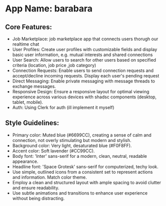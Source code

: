 # **App Name**: barabara

## Core Features:

- Job Marketplace: job marketplace app that connects users thorugh our realtime chat
- User Profiles: Create user profiles with customizable fields and display basic user information, e.g. mutual interests and shared connections
- User Search: Allow users to search for other users based on specified criteria (location, job price ,job category)
- Connection Requests: Enable users to send connection requests and accept/decline incoming requests. Display each user's pending request
- Direct Messaging: Enable private messaging with message threads to exchange messages.
- Responsive Design: Ensure a responsive layout for optimal viewing experience across various devices with shadsc components (desktop, tablet, mobile).
- Auth: Using Clerk for auth (ill implement it myself)

## Style Guidelines:

- Primary color: Muted blue (#6699CC), creating a sense of calm and connection, not overly stimulating but modern and stylish.
- Background color: Very light, desaturated blue (#F0F8FF).
- Accent color: Soft lavender (#CC99CC).
- Body font: 'Inter' sans-serif for a modern, clean, neutral, readable appearance.
- Headline font: 'Space Grotesk' sans-serif for computerized, techy look.
- Use simple, outlined icons from a consistent set to represent actions and information. Match color theme.
- Employ a clean and structured layout with ample spacing to avoid clutter and ensure readability.
- Use subtle animations and transitions to enhance user experience without being distracting.